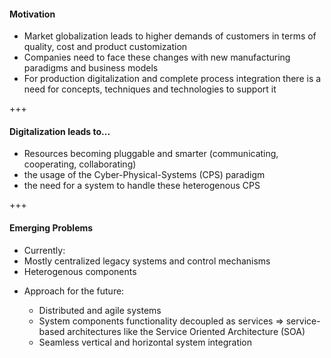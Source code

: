 #### Motivation
* Market globalization leads to higher demands of customers in terms of quality, cost and product customization
* Companies need to face these changes with new manufacturing paradigms and business models
* For production digitalization and complete process integration there is a need for concepts, techniques and technologies to support it

+++
#### Digitalization leads to...
* Resources becoming pluggable and smarter (communicating, cooperating, collaborating)
* the usage of the Cyber-Physical-Systems (CPS) paradigm
* the need for a system to handle these heterogenous CPS

+++
#### Emerging Problems
* Currently:
 * Mostly centralized legacy systems and control mechanisms
 * Heterogenous components

<ul class="fragment" data-fragment-index="1">
  <li>Approach for the future:</li>
  <ul>
    <li>Distributed and agile systems</li>
    <li>System components functionality decoupled as services => service-based architectures like the Service Oriented Architecture (SOA)</li>
    <li>Seamless vertical and horizontal system integration</li>
  </ul>
</ul>
